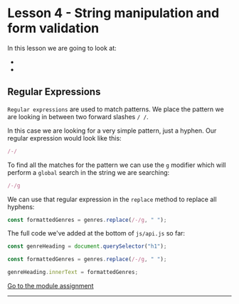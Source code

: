 # Lesson 4 - String manipulation and form validation

In this lesson we are going to look at:

- 
- 

## Regular Expressions

`Regular expressions` are used to match patterns. We place the pattern we are looking in between two forward slashes `/ /`.




In this case we are looking for a very simple pattern, just a hyphen. Our regular expression would look like this:

```js
/-/
```

To find all the matches for the pattern we can use the `g` modifier which will perform a `global` search in the string we are searching:

```js
/-/g
```

We can use that regular expression in the `replace` method to replace all hyphens:

```js
const formattedGenres = genres.replace(/-/g, " ");
```

The full code we've added at the bottom of `js/api.js` so far:

```js
const genreHeading = document.querySelector("h1");

const formattedGenres = genres.replace(/-/g, " ");

genreHeading.innerText = formattedGenres;

```

[Go to the module assignment](ma)

---
